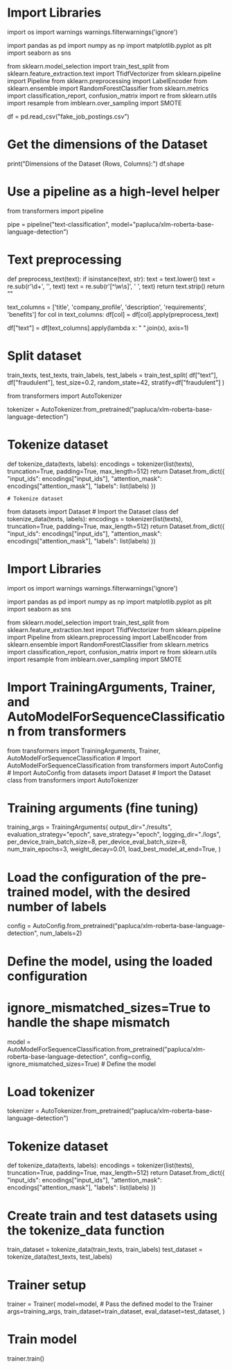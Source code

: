 # Import Libraries
import os
import warnings
warnings.filterwarnings('ignore')

import pandas as pd
import numpy as np
import matplotlib.pyplot as plt
import seaborn as sns

from sklearn.model_selection import train_test_split
from sklearn.feature_extraction.text import TfidfVectorizer
from sklearn.pipeline import Pipeline
from sklearn.preprocessing import LabelEncoder
from sklearn.ensemble import RandomForestClassifier
from sklearn.metrics import classification_report, confusion_matrix
import re
from sklearn.utils import resample
from imblearn.over_sampling import SMOTE


df = pd.read_csv("fake_job_postings.csv")

# Get the dimensions of the Dataset
print("Dimensions of the Dataset (Rows, Columns):")
df.shape

# Use a pipeline as a high-level helper
from transformers import pipeline

pipe = pipeline("text-classification", model="papluca/xlm-roberta-base-language-detection")

# Text preprocessing
def preprocess_text(text):
    if isinstance(text, str):
        text = text.lower()
        text = re.sub(r'\d+', '', text)
        text = re.sub(r'[^\w\s]', ' ', text)
        return text.strip()
    return ""

text_columns = ['title', 'company_profile', 'description', 'requirements', 'benefits']
for col in text_columns:
    df[col] = df[col].apply(preprocess_text)

df["text"] = df[text_columns].apply(lambda x: " ".join(x), axis=1)

# Split dataset
train_texts, test_texts, train_labels, test_labels = train_test_split(
    df["text"], df["fraudulent"], test_size=0.2, random_state=42, stratify=df["fraudulent"]
) 

from transformers import AutoTokenizer

tokenizer = AutoTokenizer.from_pretrained("papluca/xlm-roberta-base-language-detection")

# Tokenize dataset
def tokenize_data(texts, labels):
    encodings = tokenizer(list(texts), truncation=True, padding=True, max_length=512)
    return Dataset.from_dict({
        "input_ids": encodings["input_ids"],
        "attention_mask": encodings["attention_mask"],
        "labels": list(labels)
    })

    # Tokenize dataset
from datasets import Dataset # Import the Dataset class
def tokenize_data(texts, labels):
    encodings = tokenizer(list(texts), truncation=True, padding=True, max_length=512)
    return Dataset.from_dict({
        "input_ids": encodings["input_ids"],
        "attention_mask": encodings["attention_mask"],
        "labels": list(labels)
    })

# Import Libraries
import os
import warnings
warnings.filterwarnings('ignore')

import pandas as pd
import numpy as np
import matplotlib.pyplot as plt
import seaborn as sns

from sklearn.model_selection import train_test_split
from sklearn.feature_extraction.text import TfidfVectorizer
from sklearn.pipeline import Pipeline
from sklearn.preprocessing import LabelEncoder
from sklearn.ensemble import RandomForestClassifier
from sklearn.metrics import classification_report, confusion_matrix
import re
from sklearn.utils import resample
from imblearn.over_sampling import SMOTE

# Import TrainingArguments, Trainer, and AutoModelForSequenceClassification from transformers
from transformers import TrainingArguments, Trainer, AutoModelForSequenceClassification # Import AutoModelForSequenceClassification
from transformers import AutoConfig # Import AutoConfig
from datasets import Dataset # Import the Dataset class
from transformers import AutoTokenizer

# Training arguments (fine tuning)
training_args = TrainingArguments(
    output_dir="./results",
    evaluation_strategy="epoch",
    save_strategy="epoch",
    logging_dir="./logs",
    per_device_train_batch_size=8,
    per_device_eval_batch_size=8,
    num_train_epochs=3,
    weight_decay=0.01,
    load_best_model_at_end=True,
)

# Load the configuration of the pre-trained model, with the desired number of labels
config = AutoConfig.from_pretrained("papluca/xlm-roberta-base-language-detection", num_labels=2)

# Define the model, using the loaded configuration
# ignore_mismatched_sizes=True to handle the shape mismatch
model = AutoModelForSequenceClassification.from_pretrained("papluca/xlm-roberta-base-language-detection", config=config, ignore_mismatched_sizes=True) # Define the model

# Load tokenizer
tokenizer = AutoTokenizer.from_pretrained("papluca/xlm-roberta-base-language-detection")

# Tokenize dataset
def tokenize_data(texts, labels):
    encodings = tokenizer(list(texts), truncation=True, padding=True, max_length=512)
    return Dataset.from_dict({
        "input_ids": encodings["input_ids"],
        "attention_mask": encodings["attention_mask"],
        "labels": list(labels)
    })

# Create train and test datasets using the tokenize_data function
train_dataset = tokenize_data(train_texts, train_labels)
test_dataset = tokenize_data(test_texts, test_labels)

# Trainer setup
trainer = Trainer(
    model=model, # Pass the defined model to the Trainer
    args=training_args,
    train_dataset=train_dataset,
    eval_dataset=test_dataset,
)

# Train model
trainer.train() 
